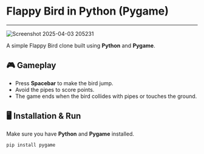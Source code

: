 # Flappy Bird in Python (Pygame)
---------------------------------

![Screenshot 2025-04-03 205231](https://github.com/user-attachments/assets/a5c34b7e-b477-4eeb-88a2-04135fe02127)

A simple Flappy Bird clone built using **Python** and **Pygame**.

## 🎮 Gameplay
- Press **Spacebar** to make the bird jump.
- Avoid the pipes to score points.
- The game ends when the bird collides with pipes or touches the ground.

## 🖥️ Installation & Run
Make sure you have **Python** and **Pygame** installed.
```bash
pip install pygame

